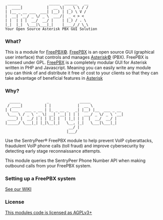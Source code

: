 ```
 ______             _____  ______   __
|  ____|           |  __ \|  _ \ \ / /
| |__ _ __ ___  ___| |__) | |_) \ V /
|  __| '__/ _ \/ _ \  ___/|  _ < > <
| |  | | |  __/  __/ |    | |_) / . \
|_|  |_|  \___|\___|_|    |____/_/ \_\
Your Open Source Asterisk PBX GUI Solution
```
### What?

This is a module for [FreePBX©](http://www.freepbx.org/ "FreePBX Home Page"). [FreePBX](http://www.freepbx.org/ "FreePBX Home Page") is an open source GUI (graphical user interface) that controls and manages [Asterisk©](http://www.asterisk.org/ "Asterisk Home Page") (PBX). FreePBX is licensed under GPL.
[FreePBX](http://www.freepbx.org/ "FreePBX Home Page") is a completely modular GUI for Asterisk written in PHP and Javascript. Meaning you can easily write any module you can think of and distribute it free of cost to your clients so that they can take advantage of beneficial features in [Asterisk](http://www.asterisk.org/ "Asterisk Home Page")

### Why?

```
  _____            _              _____
 / ____|          | |            |  __ \
| (___   ___ _ __ | |_ _ __ _   _| |__) |__  ___ _ __
 \___ \ / _ \ '_ \| __| '__| | | |  ___/ _ \/ _ \ '__|
 ____) |  __/ | | | |_| |  | |_| | |  |  __/  __/ |
|_____/ \___|_| |_|\__|_|   \__, |_|   \___|\___|_|
                             __/ |
                            |___/
```

Use the SentryPeer® FreePBX module to help prevent VoIP cyberattacks, fraudulent VoIP phone calls (toll fraud) and improve cybersecurity by detecting early stage reconnaissance attempts. 

This module queries the SentryPeer Phone Number API when making outbound calls from your FreePBX system. 

### Setting up a FreePBX system
[See our WIKI](http://wiki.freepbx.org/display/FOP/Install+FreePBX)
### License
[This modules code is licensed as AGPLv3+](http://www.gnu.org/licenses/agpl-3.0.txt)

